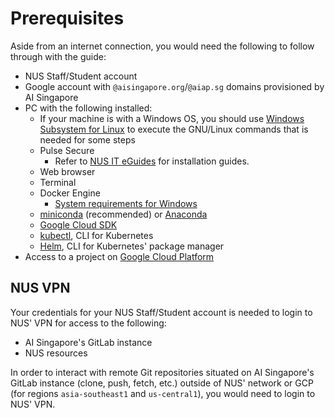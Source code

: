 # Prerequisites

Aside from an internet connection, you would need the following to
follow through with the guide:

- NUS Staff/Student account
- Google account with `@aisingapore.org`/`@aiap.sg` domains provisioned
  by AI Singapore
- PC with the following installed:
  - If your machine is with a Windows OS, you should use
    [Windows Subsystem for Linux](https://docs.microsoft.com/en-us/windows/wsl/about)
    to execute the GNU/Linux commands that is needed for some steps
  - Pulse Secure
    - Refer to [NUS IT eGuides](https://nusit.nus.edu.sg/eguides/)
      for installation guides.
  - Web browser
  - Terminal
  - Docker Engine
    - [System requirements for Windows](https://docs.docker.com/desktop/windows/install/)
  - [miniconda](https://conda.io/projects/conda/en/latest/user-guide/install/index.html)
    (recommended) or [Anaconda](https://docs.anaconda.com/anaconda/install/index.html)
  - [Google Cloud SDK](https://cloud.google.com/sdk/docs/install)
  - [kubectl](https://kubernetes.io/docs/tasks/tools/),
    CLI for Kubernetes
  - [Helm](https://helm.sh/docs/intro/install/),
    CLI for Kubernetes' package manager
- Access to a project on
  [Google Cloud Platform](https://console.cloud.google.com)

## NUS VPN

Your credentials for your NUS Staff/Student account is needed to
login to NUS' VPN for access to the following:

- AI Singapore's GitLab instance
- NUS resources

In order to interact with remote Git repositories situated on
AI Singapore's GitLab instance (clone, push, fetch, etc.)
outside of NUS' network or GCP (for regions `asia-southeast1` and
`us-central1`), you would need to login to NUS' VPN.
